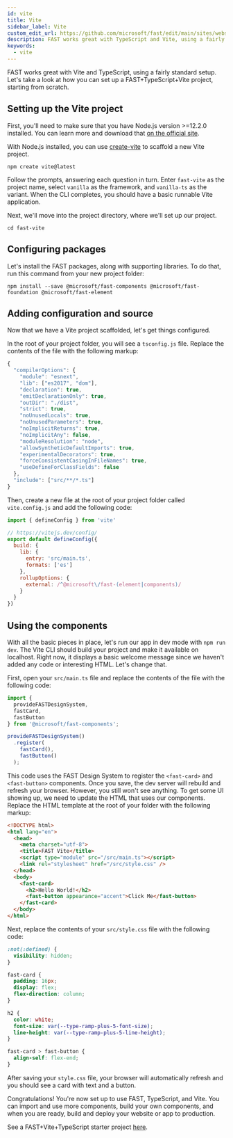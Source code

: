 ```yaml
---
id: vite
title: Vite
sidebar_label: Vite
custom_edit_url: https://github.com/microsoft/fast/edit/main/sites/website/versioned_docs/version-legacy/integrations/vite.md
description: FAST works great with TypeScript and Vite, using a fairly standard setup. Let's take a look at how you can set up a FAST+Vite+TypeScript project, starting from scratch.
keywords:
  - vite
---
```


FAST works great with Vite and TypeScript, using a fairly standard setup. Let's take a look at how you can set up a FAST+TypeScript+Vite project, starting from scratch.
## Setting up the Vite project

First, you'll need to make sure that you have Node.js version >=12.2.0 installed. You can learn more and download that [on the official site](https://nodejs.org/).

With Node.js installed, you can use [create-vite](https://github.com/vitejs/vite/tree/main/packages/create-vite) to scaffold a new Vite project.

```shell
npm create vite@latest
```

Follow the prompts, answering each question in turn. Enter `fast-vite` as the project name, select `vanilla` as the framework, and `vanilla-ts` as the variant. When the CLI completes, you should have a basic runnable Vite application.

Next, we'll move into the project directory, where we'll set up our project.

```shell
cd fast-vite
```

## Configuring packages

Let's install the FAST packages, along with supporting libraries. To do that, run this command from your new project folder:

```shell
npm install --save @microsoft/fast-components @microsoft/fast-foundation @microsoft/fast-element
```

## Adding configuration and source

Now that we have a Vite project scaffolded, let's get things configured. 

In the root of your project folder, you will see a `tsconfig.js` file.  Replace the contents of the file with the following markup:

```js
{
  "compilerOptions": {
    "module": "esnext",
    "lib": ["es2017", "dom"],
    "declaration": true,
    "emitDeclarationOnly": true,
    "outDir": "./dist",
    "strict": true,
    "noUnusedLocals": true,
    "noUnusedParameters": true,
    "noImplicitReturns": true,
    "noImplicitAny": false,
    "moduleResolution": "node",
    "allowSyntheticDefaultImports": true,
    "experimentalDecorators": true,
    "forceConsistentCasingInFileNames": true,
    "useDefineForClassFields": false
  },
  "include": ["src/**/*.ts"]
}
```

Then, create a new file at the root of your project folder called `vite.config.js` and add the following code:

```js
import { defineConfig } from 'vite'

// https://vitejs.dev/config/
export default defineConfig({
  build: {
    lib: {
      entry: 'src/main.ts',
      formats: ['es']
    },
    rollupOptions: {
      external: /^@microsoft\/fast-(element|components)/
    }
  }
})
```
## Using the components

With all the basic pieces in place, let's run our app in dev mode with `npm run dev`. The Vite CLI should build your project and make it available on localhost. Right now, it displays a basic welcome message since we haven't added any code or interesting HTML. Let's change that.

First, open your `src/main.ts` file and replace the contents of the file with the following code:

```ts
import { 
  provideFASTDesignSystem, 
  fastCard, 
  fastButton
} from '@microsoft/fast-components';

provideFASTDesignSystem()
  .register(
    fastCard(),
    fastButton()
  );
```

This code uses the FAST Design System to register the `<fast-card>` and `<fast-button>` components. Once you save, the dev server will rebuild and refresh your browser. However, you still won't see anything. To get some UI showing up, we need to update the HTML that uses our components. Replace the HTML template at the root of your folder with the following markup:

```html
<!DOCTYPE html>
<html lang="en">
  <head>
    <meta charset="utf-8">
    <title>FAST Vite</title>
    <script type="module" src="/src/main.ts"></script>
    <link rel="stylesheet" href="/src/style.css" />
  </head>
  <body>
    <fast-card>
      <h2>Hello World!</h2>
      <fast-button appearance="accent">Click Me</fast-button>
    </fast-card>
  </body>
</html>
```

Next, replace the contents of your `src/style.css` file with the following code:

```css
:not(:defined) {
  visibility: hidden;
}

fast-card {
  padding: 16px;
  display: flex;
  flex-direction: column;
}

h2 {
  color: white;
  font-size: var(--type-ramp-plus-5-font-size);
  line-height: var(--type-ramp-plus-5-line-height);
}

fast-card > fast-button {
  align-self: flex-end;
}
```

After saving your `style.css` file, your browser will automatically refresh and you should see a card with text and a button.

Congratulations! You're now set up to use FAST, TypeScript, and Vite. You can import and use more components, build your own components, and when you are ready, build and deploy your website or app to production.

See a FAST+Vite+TypeScript starter project [here](https://github.com/microsoft/fast/tree/archives/fast-foundation-3/examples/vite-starters/vite-fast-typescript-starter).
